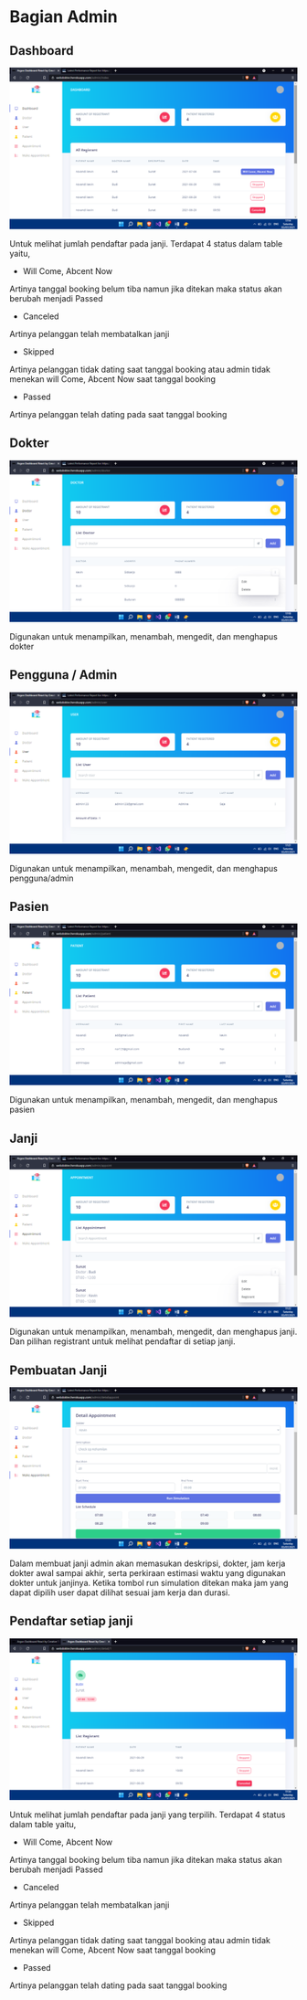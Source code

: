 # Bagian Admin

## Dashboard

![](https://github.com/KevDoCode/webdokter/blob/e1bb7c9dedac8c49f24d0d3363fbbec5973391f7/dokumentasi/admin/dashboard.png)

Untuk melihat jumlah pendaftar pada janji. Terdapat 4 status dalam table yaitu,

- Will Come, Abcent Now

Artinya tanggal booking belum tiba namun jika ditekan maka status akan berubah menjadi Passed

- Canceled

Artinya pelanggan telah membatalkan janji

- Skipped

Artinya pelanggan tidak dating saat tanggal booking atau admin tidak menekan will Come, Abcent Now saat tanggal booking

- Passed

Artinya pelanggan telah dating pada saat tanggal booking

## Dokter

![](https://github.com/KevDoCode/webdokter/blob/e1bb7c9dedac8c49f24d0d3363fbbec5973391f7/dokumentasi/admin/dokter.png)

Digunakan untuk menampilkan, menambah, mengedit, dan menghapus dokter

## Pengguna / Admin

![](https://github.com/KevDoCode/webdokter/blob/e1bb7c9dedac8c49f24d0d3363fbbec5973391f7/dokumentasi/admin/pengguna.png)

Digunakan untuk menampilkan, menambah, mengedit, dan menghapus pengguna/admin

## Pasien

![](https://github.com/KevDoCode/webdokter/blob/e1bb7c9dedac8c49f24d0d3363fbbec5973391f7/dokumentasi/admin/pasien.png)

Digunakan untuk menampilkan, menambah, mengedit, dan menghapus pasien

## Janji

![](https://github.com/KevDoCode/webdokter/blob/e1bb7c9dedac8c49f24d0d3363fbbec5973391f7/dokumentasi/admin/janji.png)

Digunakan untuk menampilkan, menambah, mengedit, dan menghapus janji. Dan pilihan registrant untuk melihat pendaftar di setiap janji.

## Pembuatan Janji

![](https://github.com/KevDoCode/webdokter/blob/e1bb7c9dedac8c49f24d0d3363fbbec5973391f7/dokumentasi/admin/buatjanji.png)

Dalam membuat janji admin akan memasukan deskripsi, dokter, jam kerja dokter awal sampai akhir, serta perkiraan estimasi waktu yang digunakan dokter untuk janjinya. Ketika tombol run simulation ditekan maka jam yang dapat dipilih user dapat dilihat sesuai jam kerja dan durasi.

## Pendaftar setiap janji

![](https://github.com/KevDoCode/webdokter/blob/e1bb7c9dedac8c49f24d0d3363fbbec5973391f7/dokumentasi/admin/pendaftar.png)

Untuk melihat jumlah pendaftar pada janji yang terpilih. Terdapat 4 status dalam table yaitu,

- Will Come, Abcent Now

Artinya tanggal booking belum tiba namun jika ditekan maka status akan berubah menjadi Passed

- Canceled

Artinya pelanggan telah membatalkan janji

- Skipped

Artinya pelanggan tidak dating saat tanggal booking atau admin tidak menekan will Come, Abcent Now saat tanggal booking

- Passed

Artinya pelanggan telah dating pada saat tanggal booking
